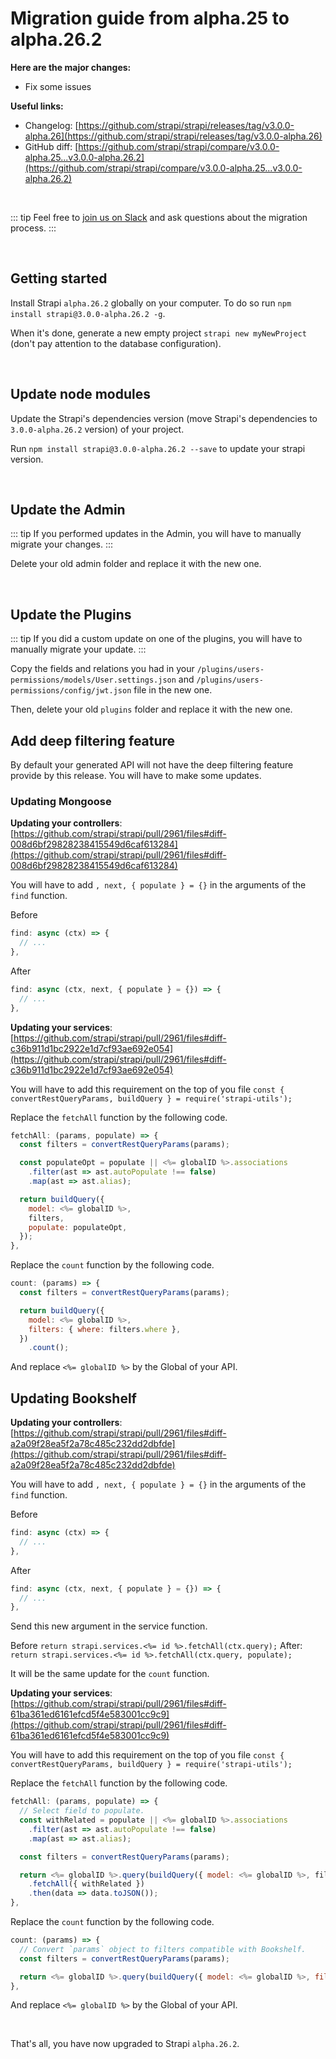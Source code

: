 # Migration guide from alpha.25 to alpha.26.2

**Here are the major changes:**

- Fix some issues

**Useful links:**

- Changelog: [https://github.com/strapi/strapi/releases/tag/v3.0.0-alpha.26](https://github.com/strapi/strapi/releases/tag/v3.0.0-alpha.26)
- GitHub diff: [https://github.com/strapi/strapi/compare/v3.0.0-alpha.25...v3.0.0-alpha.26.2](https://github.com/strapi/strapi/compare/v3.0.0-alpha.25...v3.0.0-alpha.26.2)

<br>

::: tip
Feel free to [join us on Slack](http://slack.strapi.io) and ask questions about the migration process.
:::

<br>

## Getting started

Install Strapi `alpha.26.2` globally on your computer. To do so run `npm install strapi@3.0.0-alpha.26.2 -g`.

When it's done, generate a new empty project `strapi new myNewProject` (don't pay attention to the database configuration).

<br>

## Update node modules

Update the Strapi's dependencies version (move Strapi's dependencies to `3.0.0-alpha.26.2` version) of your project.

Run `npm install strapi@3.0.0-alpha.26.2 --save` to update your strapi version.

<br>

## Update the Admin

::: tip
If you performed updates in the Admin, you will have to manually migrate your changes.
:::

Delete your old admin folder and replace it with the new one.

<br>

## Update the Plugins

::: tip
If you did a custom update on one of the plugins, you will have to manually migrate your update.
:::

Copy the fields and relations you had in your `/plugins/users-permissions/models/User.settings.json` and `/plugins/users-permissions/config/jwt.json` file in the new one.

Then, delete your old `plugins` folder and replace it with the new one.

## Add deep filtering feature

By default your generated API will not have the deep filtering feature provide by this release. You will have to make some updates.

### Updating Mongoose

**Updating your controllers**: [https://github.com/strapi/strapi/pull/2961/files#diff-008d6bf29828238415549d6caf613284](https://github.com/strapi/strapi/pull/2961/files#diff-008d6bf29828238415549d6caf613284)

You will have to add `, next, { populate } = {}` in the arguments of the `find` function.

Before

```js
find: async (ctx) => {
  // ...
},
```

After

```js
find: async (ctx, next, { populate } = {}) => {
  // ...
},
```

**Updating your services**: [https://github.com/strapi/strapi/pull/2961/files#diff-c36b911d1bc2922e1d7cf93ae692e054](https://github.com/strapi/strapi/pull/2961/files#diff-c36b911d1bc2922e1d7cf93ae692e054)

You will have to add this requirement on the top of you file `const { convertRestQueryParams, buildQuery } = require('strapi-utils');`

Replace the `fetchAll` function by the following code.

```js
fetchAll: (params, populate) => {
  const filters = convertRestQueryParams(params);

  const populateOpt = populate || <%= globalID %>.associations
    .filter(ast => ast.autoPopulate !== false)
    .map(ast => ast.alias);

  return buildQuery({
    model: <%= globalID %>,
    filters,
    populate: populateOpt,
  });
},
```

Replace the `count` function by the following code.

```js
count: (params) => {
  const filters = convertRestQueryParams(params);

  return buildQuery({
    model: <%= globalID %>,
    filters: { where: filters.where },
  })
    .count();
```

And replace `<%= globalID %>` by the Global of your API.

## Updating Bookshelf

**Updating your controllers**: [https://github.com/strapi/strapi/pull/2961/files#diff-a2a09f28ea5f2a78c485c232dd2dbfde](https://github.com/strapi/strapi/pull/2961/files#diff-a2a09f28ea5f2a78c485c232dd2dbfde)

You will have to add `, next, { populate } = {}` in the arguments of the `find` function.

Before

```js
find: async (ctx) => {
  // ...
},
```

After

```js
find: async (ctx, next, { populate } = {}) => {
  // ...
},
```

Send this new argument in the service function.

Before `return strapi.services.<%= id %>.fetchAll(ctx.query);`
After: `return strapi.services.<%= id %>.fetchAll(ctx.query, populate);`

It will be the same update for the `count` function.

**Updating your services**: [https://github.com/strapi/strapi/pull/2961/files#diff-61ba361ed6161efcd5f4e583001cc9c9](https://github.com/strapi/strapi/pull/2961/files#diff-61ba361ed6161efcd5f4e583001cc9c9)

You will have to add this requirement on the top of you file `const { convertRestQueryParams, buildQuery } = require('strapi-utils');`

Replace the `fetchAll` function by the following code.

```js
fetchAll: (params, populate) => {
  // Select field to populate.
  const withRelated = populate || <%= globalID %>.associations
    .filter(ast => ast.autoPopulate !== false)
    .map(ast => ast.alias);

  const filters = convertRestQueryParams(params);

  return <%= globalID %>.query(buildQuery({ model: <%= globalID %>, filters }))
    .fetchAll({ withRelated })
    .then(data => data.toJSON());
},
```

Replace the `count` function by the following code.

```js
count: (params) => {
  // Convert `params` object to filters compatible with Bookshelf.
  const filters = convertRestQueryParams(params);

  return <%= globalID %>.query(buildQuery({ model: <%= globalID %>, filters: _.pick(filters, 'where') })).count();
},
```

And replace `<%= globalID %>` by the Global of your API.

<br>

That's all, you have now upgraded to Strapi `alpha.26.2`.
